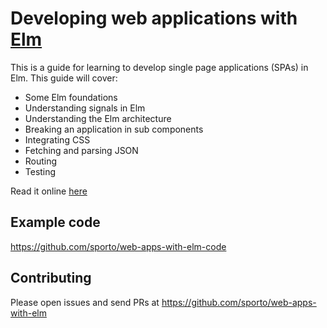 # Developing web applications with [Elm](http://elm-lang.org/)

This is a guide for learning to develop single page applications (SPAs) in Elm. This guide will cover:

- Some Elm foundations
- Understanding signals in Elm
- Understanding the Elm architecture
- Breaking an application in sub components
- Integrating CSS
- Fetching and parsing JSON
- Routing
- Testing

Read it online [here](https://www.gitbook.com/book/sporto/web-apps-with-elm/details)

## Example code

https://github.com/sporto/web-apps-with-elm-code

## Contributing

Please open issues and send PRs at https://github.com/sporto/web-apps-with-elm